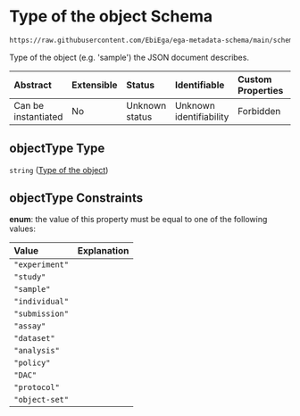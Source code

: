 # Type of the object Schema

```txt
https://raw.githubusercontent.com/EbiEga/ega-metadata-schema/main/schemas/EGA.common-definitions.json#/definitions/schemaDescriptor/properties/objectType
```

Type of the object (e.g. 'sample') the JSON document describes.

| Abstract            | Extensible | Status         | Identifiable            | Custom Properties | Additional Properties | Access Restrictions | Defined In                                                                                           |
| :------------------ | :--------- | :------------- | :---------------------- | :---------------- | :-------------------- | :------------------ | :--------------------------------------------------------------------------------------------------- |
| Can be instantiated | No         | Unknown status | Unknown identifiability | Forbidden         | Allowed               | none                | [EGA.common-definitions.json\*](../../../schemas/EGA.common-definitions.json "open original schema") |

## objectType Type

`string` ([Type of the object](ega-4-definitions-schema-descriptor-properties-type-of-the-object.md))

## objectType Constraints

**enum**: the value of this property must be equal to one of the following values:

| Value          | Explanation |
| :------------- | :---------- |
| `"experiment"` |             |
| `"study"`      |             |
| `"sample"`     |             |
| `"individual"` |             |
| `"submission"` |             |
| `"assay"`      |             |
| `"dataset"`    |             |
| `"analysis"`   |             |
| `"policy"`     |             |
| `"DAC"`        |             |
| `"protocol"`   |             |
| `"object-set"` |             |

